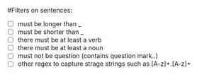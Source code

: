 #Filters on sentences:
- [ ] must be longer than _
- [ ] must be shorter than _
- [ ] there must be at least a verb
- [ ] there must be at least a noun
- [ ] must not be question (contains question mark..)
- [ ] other regex to capture strage strings such as [A-z]+\.[A-z]+ 
